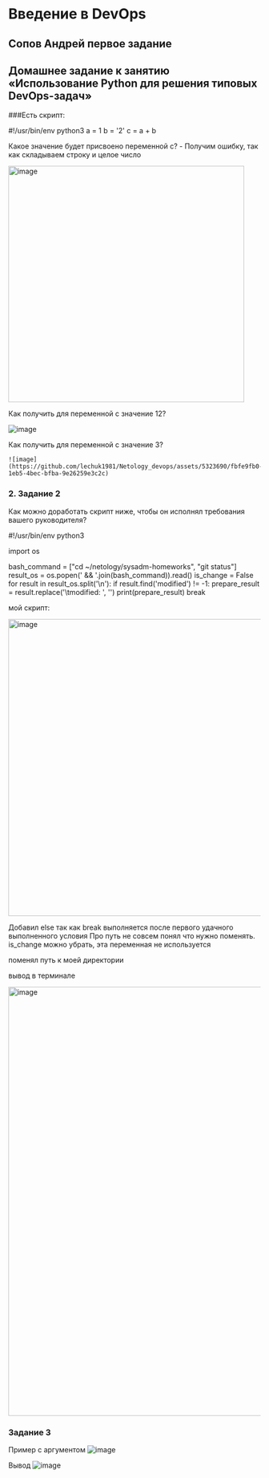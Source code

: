 # Введение в DevOps

##  Сопов Андрей первое задание 


## Домашнее задание к занятию «Использование Python для решения типовых DevOps-задач»


###Есть скрипт:

#!/usr/bin/env python3
a = 1
b = '2'
c = a + b

Какое значение будет присвоено переменной c? - Получим ошибку, так как складываем строку и целое число

<img width="471" alt="image" src="https://github.com/lechuk1981/Netology_devops/assets/5323690/97275ec8-3fcb-425c-8f29-c299936fbf18">

Как получить для переменной c значение 12? 

![image](https://github.com/lechuk1981/Netology_devops/assets/5323690/787c9382-a54b-4dc2-9b32-f355835b2224)

Как получить для переменной c значение 3?

    ![image](https://github.com/lechuk1981/Netology_devops/assets/5323690/fbfe9fb0-1eb5-4bec-bfba-9e26259e3c2c)





### 2. Задание 2

Как можно доработать скрипт ниже, чтобы он исполнял требования вашего руководителя?

#!/usr/bin/env python3

import os

bash_command = ["cd ~/netology/sysadm-homeworks", "git status"]
result_os = os.popen(' && '.join(bash_command)).read()
is_change = False
for result in result_os.split('\n'):
    if result.find('modified') != -1:
        prepare_result = result.replace('\tmodified:   ', '')
        print(prepare_result)
        break

мой скрипт:

<img width="592" alt="image" src="https://github.com/lechuk1981/Netology_devops/assets/5323690/9f89a281-d655-4c04-ad54-f61a0e6080d2">


Добавил else так как  break выполняется после первого удачного выполненного условия
Про путь не совсем понял что нужно поменять. is_change можно убрать, эта переменная не используется

поменял путь к моей директории 

вывод в терминале 

<img width="855" alt="image" src="https://github.com/lechuk1981/Netology_devops/assets/5323690/8a99f183-c8fd-4886-bf76-da705d76e75e">

###  Задание 3

Пример с аргументом
![image](https://github.com/lechuk1981/Netology_devops/assets/5323690/ed062b2d-8898-460f-be3e-2a3a3777e615)

Вывод 
![image](https://github.com/lechuk1981/Netology_devops/assets/5323690/207cc707-6725-49b9-b4c6-5fdf3dc065b2)


